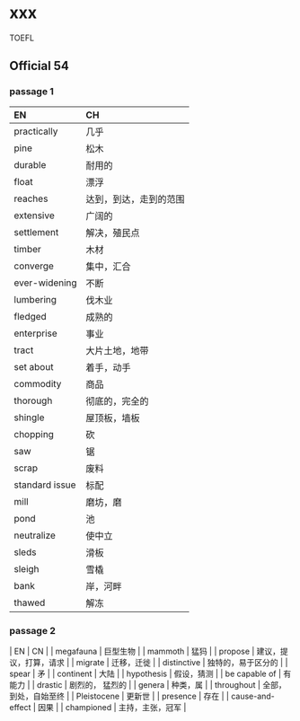 # xxx
TOEFL
## Official 54
### passage 1
| EN | CH  |
| :------------ |:---------------|
| practically | 几乎 |
| pine | 松木 |
| durable | 耐用的 |
| float | 漂浮 |
| reaches | 达到，到达，走到的范围 |
| extensive | 广阔的 |
| settlement | 解决，殖民点 |
| timber | 木材 |
| converge | 集中，汇合 |
| ever-widening | 不断 |
| lumbering | 伐木业 |
| fledged | 成熟的 |
| enterprise | 事业 |
| tract | 大片土地，地带 |
| set about | 着手，动手 |
| commodity | 商品 |
| thorough | 彻底的，完全的 |
| shingle | 屋顶板，墙板 |
| chopping | 砍 |
| saw | 锯 |
| scrap | 废料 |
| standard issue | 标配 |
| mill | 磨坊，磨 |
| pond | 池 |
| neutralize | 使中立 |
| sleds | 滑板 |
| sleigh | 雪橇 |
| bank | 岸，河畔 |
| thawed | 解冻 |

### passage 2
| EN | CN |
| megafauna | 巨型生物 |
| mammoth | 猛犸 |
| propose | 建议，提议，打算，请求 |
| migrate | 迁移，迁徙 |
| distinctive | 独特的，易于区分的 |
| spear | 矛 |
| continent | 大陆 |
| hypothesis | 假设，猜测 |
| be capable of | 有能力 |
| drastic | 剧烈的， 猛烈的 |
| genera | 种类，属 |
| throughout | 全部，到处，自始至终 |
| Pleistocene | 更新世 |
| presence | 存在 |
| cause-and-effect | 因果 |
| championed | 主持，主张，冠军 |
